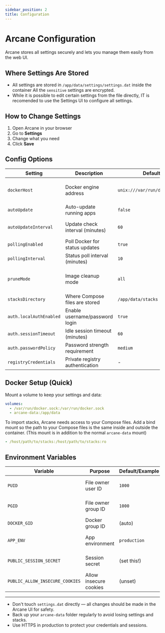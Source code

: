 ```yaml
---
sidebar_position: 2
title: Configuration
---
```


# Arcane Configuration

Arcane stores all settings securely and lets you manage them easily from the web UI.

## Where Settings Are Stored

- All settings are stored in `/app/data/settings/settings.dat` inside the container All the `sensitive` settings are encrypted.
- While it is possible to edit certain settings from the file directly, IT is recomended to use the Settings UI to configure all settings.

## How to Change Settings

1. Open Arcane in your browser
2. Go to **Settings**
3. Change what you need
4. Click **Save**

## Config Options

| Setting                 | Description                     | Default                       | Notes                             |
| ----------------------- | ------------------------------- | ----------------------------- | --------------------------------- |
| `dockerHost`            | Docker engine address           | `unix:///var/run/docker.sock` | Use `tcp://...` for remote Docker |
| `autoUpdate`            | Auto-update running apps        | `false`                       | -                                 |
| `autoUpdateInterval`    | Update check interval (minutes) | `60`                          | Only if autoUpdate is enabled     |
| `pollingEnabled`        | Poll Docker for status updates  | `true`                        | -                                 |
| `pollingInterval`       | Status poll interval (minutes)  | `10`                          | -                                 |
| `pruneMode`             | Image cleanup mode              | `all`                         | `dangling` = only untagged images |
| `stacksDirectory`       | Where Compose files are stored  | `/app/data/stacks`            | -                                 |
| `auth.localAuthEnabled` | Enable username/password login  | `true`                        | -                                 |
| `auth.sessionTimeout`   | Idle session timeout (minutes)  | `60`                          | -                                 |
| `auth.passwordPolicy`   | Password strength requirement   | `medium`                      | -                                 |
| `registryCredentials`   | Private registry authentication | -                             | Not fully implemented             |

## Docker Setup (Quick)

Mount a volume to keep your settings and data:

```yaml
volumes:
  - /var/run/docker.sock:/var/run/docker.sock
  - arcane-data:/app/data
```

To import stacks, Arcane needs access to your Compose files. Add a bind mount so the path to your Compose files is the same inside and outside the container. (This mount is in addition to the normal `arcane-data` mount)

```yaml
- /host/path/to/stacks:/host/path/to/stacks:ro
```

## Environment Variables

| Variable                        | Purpose                | Default/Example | Notes               |
| ------------------------------- | ---------------------- | --------------- | ------------------- |
| `PUID`                          | File owner user ID     | `1000`          | Use your user ID    |
| `PGID`                          | File owner group ID    | `1000`          | Use your group ID   |
| `DOCKER_GID`                    | Docker group ID        | (auto)          | Only if needed      |
| `APP_ENV`                       | App environment        | `production`    | Required for Docker |
| `PUBLIC_SESSION_SECRET`         | Session secret         | (set this!)     | Use a strong value  |
| `PUBLIC_ALLOW_INSECURE_COOKIES` | Allow insecure cookies | (unset)         | For local HTTP only |

---

- Don't touch `settings.dat` directly — all changes should be made in the Arcane UI for safety.
- Back up your `arcane-data` folder regularly to avoid losing settings and stacks.
- Use HTTPS in production to protect your credentials and sessions.
